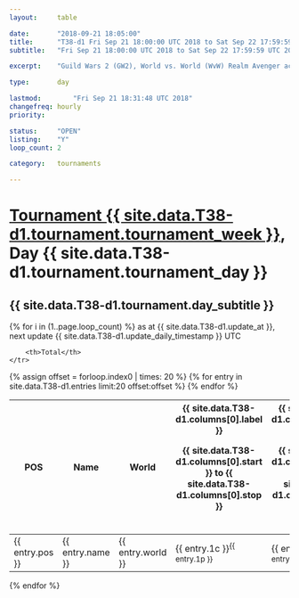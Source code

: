 ```yaml
---
layout: 	table

date: 		"2018-09-21 18:05:00"
title: 		"T38-d1 Fri Sep 21 18:00:00 UTC 2018 to Sat Sep 22 17:59:59 UTC 2018"
subtitle: 	"Fri Sep 21 18:00:00 UTC 2018 to Sat Sep 22 17:59:59 UTC 2018"

excerpt:    "Guild Wars 2 (GW2), World vs. World (WvW) Realm Avenger achivement Tournament. \"Every Kill Counts\""

type:       day

lastmod: 		"Fri Sep 21 18:31:48 UTC 2018"
changefreq: hourly
priority:   

status:     "OPEN"
listing:    "Y"
loop_count: 2

category: 	tournaments

---
```

<div class="table_header">
    <h1><a href="{{ site.data.T38-d1.tournament.week_url }}">Tournament {{ site.data.T38-d1.tournament.tournament_week }}</a>, Day {{ site.data.T38-d1.tournament.tournament_day }}</h1>
    <h2>{{ site.data.T38-d1.tournament.day_subtitle }}</h2> 
</div>

{% for i in (1..page.loop_count) %}
<span class="table_nextupdate">as at {{ site.data.T38-d1.update_at }}, next update {{ site.data.T38-d1.update_daily_timestamp }} UTC</span> 
<table class="day_table">
  <colgroup>
    <col style="width:18px">
    <col style="width:55px">
    <col style="width:55px">
    <col style="width:12px">
    <col style="width:12px">
    <col style="width:12px">
    <col style="width:12px">
    <col style="width:12px">
    <col style="width:12px">
    <col style="width:12px">
    <col style="width:12px">
    <col style="width:12px">
    <col style="width:12px">
    <col style="width:12px">
    <col style="width:12px">
    <col style="width:12px">
    <col style="width:12px">
    <col style="width:12px">
    <col style="width:12px">
    <col style="width:12px">
    <col style="width:12px">
    <col style="width:12px">
    <col style="width:12px">
    <col style="width:12px">
    <col style="width:12px">
    <col style="width:12px">
    <col style="width:12px">
    <col style="width:18px">
  </colgroup>  
  <thead>
    <tr>
        <th>POS</th>
        <th class="AlignLeft">Name</th>
        <th class="AlignLeft">World</th>

<th><div class="label">{{ site.data.T38-d1.columns[0].label }}<p class="onhover">{{ site.data.T38-d1.columns[0].start }} to {{ site.data.T38-d1.columns[0].stop }}</p></div>​</th>
<th><div class="label">{{ site.data.T38-d1.columns[1].label }}<p class="onhover">{{ site.data.T38-d1.columns[1].start }} to {{ site.data.T38-d1.columns[1].stop }}</p></div>​</th>
<th><div class="label">{{ site.data.T38-d1.columns[2].label }}<p class="onhover">{{ site.data.T38-d1.columns[2].start }} to {{ site.data.T38-d1.columns[2].stop }}</p></div>​</th>
<th><div class="label">{{ site.data.T38-d1.columns[3].label }}<p class="onhover">{{ site.data.T38-d1.columns[3].start }} to {{ site.data.T38-d1.columns[3].stop }}</p></div>​</th>
<th><div class="label">{{ site.data.T38-d1.columns[4].label }}<p class="onhover">{{ site.data.T38-d1.columns[4].start }} to {{ site.data.T38-d1.columns[4].stop }}</p></div>​</th>
<th><div class="label">{{ site.data.T38-d1.columns[5].label }}<p class="onhover">{{ site.data.T38-d1.columns[5].start }} to {{ site.data.T38-d1.columns[5].stop }}</p></div>​</th>
<th><div class="label">{{ site.data.T38-d1.columns[6].label }}<p class="onhover">{{ site.data.T38-d1.columns[6].start }} to {{ site.data.T38-d1.columns[6].stop }}</p></div>​</th>
<th><div class="label">{{ site.data.T38-d1.columns[7].label }}<p class="onhover">{{ site.data.T38-d1.columns[7].start }} to {{ site.data.T38-d1.columns[7].stop }}</p></div>​</th>
<th><div class="label">{{ site.data.T38-d1.columns[8].label }}<p class="onhover">{{ site.data.T38-d1.columns[8].start }} to {{ site.data.T38-d1.columns[8].stop }}</p></div>​</th>
<th><div class="label">{{ site.data.T38-d1.columns[9].label }}<p class="onhover">{{ site.data.T38-d1.columns[9].start }} to {{ site.data.T38-d1.columns[9].stop }}</p></div>​</th>
<th><div class="label">{{ site.data.T38-d1.columns[10].label }}<p class="onhover">{{ site.data.T38-d1.columns[10].start }} to {{ site.data.T38-d1.columns[10].stop }}</p></div>​</th>

<th><div class="label">{{ site.data.T38-d1.columns[11].label }}<p class="onhover">{{ site.data.T38-d1.columns[11].start }} to {{ site.data.T38-d1.columns[11].stop }}</p></div>​</th>
<th><div class="label">{{ site.data.T38-d1.columns[12].label }}<p class="onhover">{{ site.data.T38-d1.columns[12].start }} to {{ site.data.T38-d1.columns[12].stop }}</p></div>​</th>
<th><div class="label">{{ site.data.T38-d1.columns[13].label }}<p class="onhover">{{ site.data.T38-d1.columns[13].start }} to {{ site.data.T38-d1.columns[13].stop }}</p></div>​</th>
<th><div class="label">{{ site.data.T38-d1.columns[14].label }}<p class="onhover">{{ site.data.T38-d1.columns[14].start }} to {{ site.data.T38-d1.columns[14].stop }}</p></div>​</th>
<th><div class="label">{{ site.data.T38-d1.columns[15].label }}<p class="onhover">{{ site.data.T38-d1.columns[15].start }} to {{ site.data.T38-d1.columns[15].stop }}</p></div>​</th>
<th><div class="label">{{ site.data.T38-d1.columns[16].label }}<p class="onhover">{{ site.data.T38-d1.columns[16].start }} to {{ site.data.T38-d1.columns[16].stop }}</p></div>​</th>
<th><div class="label">{{ site.data.T38-d1.columns[17].label }}<p class="onhover">{{ site.data.T38-d1.columns[17].start }} to {{ site.data.T38-d1.columns[17].stop }}</p></div>​</th>
<th><div class="label">{{ site.data.T38-d1.columns[18].label }}<p class="onhover">{{ site.data.T38-d1.columns[18].start }} to {{ site.data.T38-d1.columns[18].stop }}</p></div>​</th>
<th><div class="label">{{ site.data.T38-d1.columns[19].label }}<p class="onhover">{{ site.data.T38-d1.columns[19].start }} to {{ site.data.T38-d1.columns[19].stop }}</p></div>​</th>
<th><div class="label">{{ site.data.T38-d1.columns[20].label }}<p class="onhover">{{ site.data.T38-d1.columns[20].start }} to {{ site.data.T38-d1.columns[20].stop }}</p></div>​</th>

<th><div class="label">{{ site.data.T38-d1.columns[21].label }}<p class="onhover">{{ site.data.T38-d1.columns[21].start }} to {{ site.data.T38-d1.columns[21].stop }}</p></div>​</th>
<th><div class="label">{{ site.data.T38-d1.columns[22].label }}<p class="onhover">{{ site.data.T38-d1.columns[22].start }} to {{ site.data.T38-d1.columns[22].stop }}</p></div>​</th>
<th><div class="label">{{ site.data.T38-d1.columns[23].label }}<p class="onhover">{{ site.data.T38-d1.columns[23].start }} to {{ site.data.T38-d1.columns[23].stop }}</p></div>​</th>

        <th>Total</th>
    </tr>
  </thead>
  {% assign offset = forloop.index0 | times: 20 %}
<tbody>
{% for entry in site.data.T38-d1.entries limit:20 offset:offset %}
  <tr>
    <td class="pl{{ entry.pos }}">{{ entry.pos }}</td>
    <td class="AlignLeft">{{ entry.name }}</td>
    <td class="AlignLeft">{{ entry.world }}</td>
    <td class="pl{{ entry.1p }}">{{ entry.1c }}<sup>{{ entry.1p }}</sup></td>
    <td class="pl{{ entry.2p }}">{{ entry.2c }}<sup>{{ entry.2p }}</sup></td>
    <td class="pl{{ entry.3p }}">{{ entry.3c }}<sup>{{ entry.3p }}</sup></td>
    <td class="pl{{ entry.4p }}">{{ entry.4c }}<sup>{{ entry.4p }}</sup></td>
    <td class="pl{{ entry.5p }}">{{ entry.5c }}<sup>{{ entry.5p }}</sup></td>
    <td class="pl{{ entry.6p }}">{{ entry.6c }}<sup>{{ entry.6p }}</sup></td>
    <td class="pl{{ entry.7p }}">{{ entry.7c }}<sup>{{ entry.7p }}</sup></td>
    <td class="pl{{ entry.8p }}">{{ entry.8c }}<sup>{{ entry.8p }}</sup></td>
    <td class="pl{{ entry.9p }}">{{ entry.9c }}<sup>{{ entry.9p }}</sup></td>
    <td class="pl{{ entry.10p }}">{{ entry.10c }}<sup>{{ entry.10p }}</sup></td>
    <td class="pl{{ entry.11p }}">{{ entry.11c }}<sup>{{ entry.11p }}</sup></td>
    <td class="pl{{ entry.12p }}">{{ entry.12c }}<sup>{{ entry.12p }}</sup></td>
    <td class="pl{{ entry.13p }}">{{ entry.13c }}<sup>{{ entry.13p }}</sup></td>
    <td class="pl{{ entry.14p }}">{{ entry.14c }}<sup>{{ entry.14p }}</sup></td>
    <td class="pl{{ entry.15p }}">{{ entry.15c }}<sup>{{ entry.15p }}</sup></td>
    <td class="pl{{ entry.16p }}">{{ entry.16c }}<sup>{{ entry.16p }}</sup></td>
    <td class="pl{{ entry.17p }}">{{ entry.17c }}<sup>{{ entry.17p }}</sup></td>
    <td class="pl{{ entry.18p }}">{{ entry.18c }}<sup>{{ entry.18p }}</sup></td>
    <td class="pl{{ entry.19p }}">{{ entry.19c }}<sup>{{ entry.19p }}</sup></td>
    <td class="pl{{ entry.20p }}">{{ entry.20c }}<sup>{{ entry.20p }}</sup></td>
    <td class="pl{{ entry.21p }}">{{ entry.21c }}<sup>{{ entry.21p }}</sup></td>
    <td class="pl{{ entry.22p }}">{{ entry.22c }}<sup>{{ entry.22p }}</sup></td>
    <td class="pl{{ entry.23p }}">{{ entry.23c }}<sup>{{ entry.23p }}</sup></td>
    <td class="pl{{ entry.24p }}">{{ entry.24c }}<sup>{{ entry.24p }}</sup></td>
    <td>{{ entry.total }}</td>
  </tr>
{% endfor %}  
</tbody>
</table>
<div class="leaderboard"></div>
{% endfor %}

<div class="commentary">
</div>



